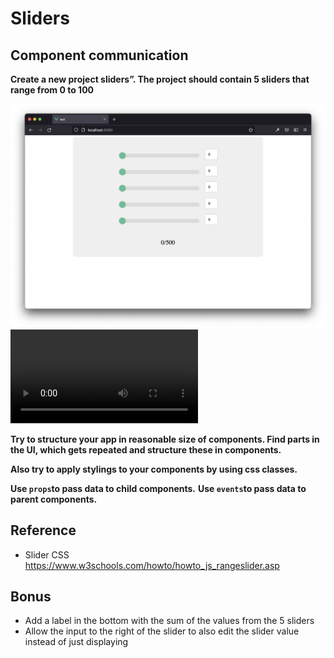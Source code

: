 # Sliders

## Component communication

**Create a new project sliders”. The project should contain 5 sliders that range from 0 to 100**

![Sliders Screenshot](./sliders.png)
![Sliders Video Demo](./sliders-demo.mov)


**Try to structure your app in reasonable size of components.
Find parts in the UI, which gets repeated and structure these in components.**

**Also try to apply stylings to your components by using css classes.**

**Use `props`to pass data to child components.**
**Use `events`to pass data to parent components.**

## Reference ##
- Slider CSS https://www.w3schools.com/howto/howto_js_rangeslider.asp

## Bonus ##

- Add a label in the bottom with the sum of the values from the 5 sliders
- Allow the input to the right of the slider to also edit the slider value instead of just displaying
